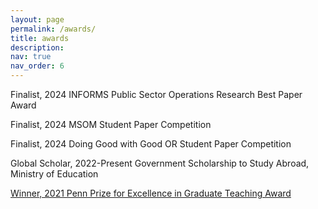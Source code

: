 ```yaml
---
layout: page
permalink: /awards/
title: awards
description: 
nav: true
nav_order: 6
---
```


<style>
  .award-title {
    margin-bottom: 0.5em;
  }
</style>

<p class="award-title">Finalist, 2024 INFORMS Public Sector Operations Research Best Paper Award</p>

<p class="award-title">Finalist, 2024 MSOM Student Paper Competition</p>

<p class="award-title">Finalist, 2024 Doing Good with Good OR Student Paper Competition</p>

<p class="award-title">Global Scholar, 2022-Present Government Scholarship to Study Abroad, Ministry of Education</p>

<p class="award-title"><a href="https://provost.upenn.edu/for-students/teaching-at-penn/teaching-awards/">Winner, 2021 Penn Prize for Excellence in Graduate Teaching Award</a></p>
